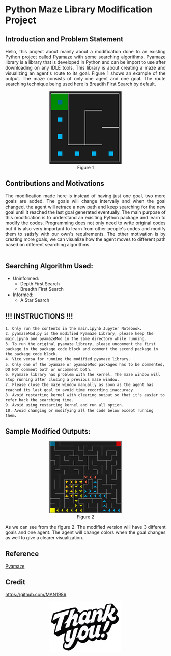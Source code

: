 # Python Maze Library Modification Project

## Introduction and Problem Statement

<p align="justify">
    Hello, this project about mainly about a modification done to an existing Python project called <a href="https://github.com/MAN1986/pyamaze/blob/main/pyamaze/pyamaze.py">Pyamaze</a> with some searching algorithms. Pyamaze library is a library that is developed in Python and can be import to use after downloading on any IDLE tools. This library is about creating a maze and visualizing an agent's route to its goal. Figure 1 shows an example of the output. The maze consists of only one agent and one goal. The route searching technique being used here is Breadth First Search by default.
</p>

<p align="center">
  <img width="45%" src="https://github.com/Yong-Wai-Chun/Python-Maze-Library-Mod/blob/main/components/f1.png?raw=true">
  <br> Figure 1
</p>

## Contributions and Motivations

<p align="justify">
    The modification made here is instead of having just one goal, two more goals are added. The goals will change intervally and when the goal changed, the agent will retrace a new path and keep searching for the new goal until it reached the last goal generated eventually. The main purpose of this modification is to understand an exisiting Python package and learn to modify the codes. Programming does not only need to write original codes but it is also very important to learn from other people's codes and modify them to satisfy with our own's requirements. The other motivation is by creating more goals, we can visualize how the agent moves to different path based on different searching algorithms.
<br><br>
</p>

## Searching Algorithm Used:
- Uninformed:
    - Depth First Search
    - Breadth First Search
- Informed:
    - A Star Search

## !!! INSTRUCTIONS !!!
    1. Only run the contents in the main.ipynb Jupyter Notebook.
    2. pyamazeMod.py is the modified Pyamaze Library, please keep the main.ipynb and pyamazeMod in the same directory while running.
    3. To run the original pyamaze library, please uncomment the first package in the package code block and comment the second package in the package code block.
    4. Vice versa for running the modified pyamaze library.
    5. Only one of the pyamaze or pyamazeMod packages has to be commented, DO NOT comment both or uncomment both.
    6. Pyamaze library has problem with the kernel. The maze window will stop running after closing a previous maze window.
    7. Please close the maze window manually as soon as the agent has reached its last goal to avoid time recording inaccuracy.
    8. Avoid restarting kernel with clearing output so that it's easier to refer back the searching time.
    9. Avoid using restarting kernel and run all option.
    10. Avoid changing or modifying all the code below except running them.
    
## Sample Modified Outputs: 

<p align="center">
  <img width="45%" src="https://github.com/Yong-Wai-Chun/Python-Maze-Library-Mod/blob/main/components/DFS.png?raw=true">
  <br> Figure 2
</p>

<p align="justify">
    As we can see from the figure 2. The modified version will have 3 different goals and one agent. The agent will change colors when the goal changes as well to give a clearer visualization. 
</p>

## Reference
<a href="https://github.com/MAN1986/pyamaze/blob/main/pyamaze/pyamaze.py">Pyamaze</a>

## Credit
<a href="https://github.com/MAN1986">https://github.com/MAN1986</a>

<p align="center">
  <img width="45%" src="https://github.com/Yong-Wai-Chun/Python-Maze-Library-Mod/blob/main/components/giphy.gif?raw=true">
</p>
